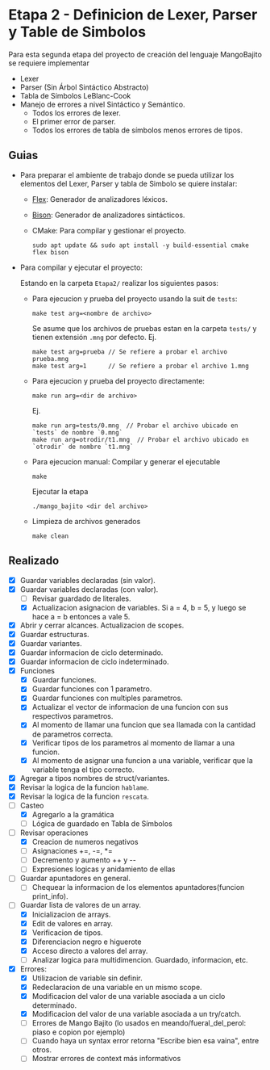 # Etapa 2 - Definicion de Lexer, Parser y Table de Simbolos

Para esta segunda etapa del proyecto de creación del lenguaje MangoBajito se requiere implementar

- Lexer
- Parser (Sin Árbol Sintáctico Abstracto)
- Tabla de Símbolos LeBlanc-Cook
- Manejo de errores a nivel Sintáctico y Semántico.
	- Todos los errores de lexer.
	- El primer error de parser.
	- Todos los errores de tabla de símbolos menos errores de tipos.

## Guias
- Para preparar el ambiente de trabajo donde se pueda utilizar los elementos del Lexer, Parser y tabla de Simbolo se quiere instalar:
  - [Flex](https://westes.github.io/flex/manual/): Generador de analizadores léxicos.
  - [Bison](https://www.gnu.org/software/bison/manual/): Generador de analizadores sintácticos.
  - CMake: Para compilar y gestionar el proyecto.

	```
	sudo apt update && sudo apt install -y build-essential cmake flex bison
	```

- Para compilar y ejecutar el proyecto:
  
  Estando en la carpeta `Etapa2/` realizar los siguientes pasos:
  - Para ejecucion y prueba del proyecto usando la suit de `tests`:
	```
	make test arg=<nombre de archivo>
	```
	Se asume que los archivos de pruebas estan en la carpeta `tests/` y tienen extensión `.mng` por defecto.
	Ej.
	```
	make test arg=prueba // Se refiere a probar el archivo prueba.mng
	make test arg=1      // Se refiere a probar el archivo 1.mng
	```
  - Para ejecucion y prueba del proyecto directamente:
	```
	make run arg=<dir de archivo>
	```
	Ej.
	```
	make run arg=tests/0.mng  // Probar el archivo ubicado en `tests` de nombre `0.mng`
	make run arg=otrodir/t1.mng  // Probar el archivo ubicado en `otrodir` de nombre `t1.mng`
	```
  - Para ejecucion manual:
	Compilar y generar el ejecutable
	```
	make
	```
	Ejecutar la etapa
	```
	./mango_bajito <dir del archivo>
	```
  - Limpieza de archivos generados
	```
	make clean
	```

## Realizado
- [x] Guardar variables declaradas (sin valor).
- [x] Guardar variables declaradas (con valor).
  - [ ] Revisar guardado de literales.
  - [x] Actualizacion asignacion de variables. Si a = 4, b = 5, y luego se hace a = b entonces a vale 5.
- [x] Abrir y cerrar alcances. Actualizacion de scopes.
- [x] Guardar estructuras.
- [x] Guardar variantes.
- [x] Guardar informacion de ciclo determinado.
- [x] Guardar informacion de ciclo indeterminado.
- [x] Funciones
  - [x] Guardar funciones.
  - [x] Guardar funciones con 1 parametro.
  - [x] Guardar funciones con multiples parametros.
  - [x] Actualizar el vector de informacion de una funcion con sus respectivos parametros.
  - [x] Al momento de llamar una funcion que sea llamada con la cantidad de parametros correcta.
  - [x] Verificar tipos de los parametros al momento de llamar a una funcion.
  - [x] Al momento de asignar una funcion a una variable, verificar que la variable tenga el tipo correcto.
- [x] Agregar a tipos nombres de struct/variantes.
- [x] Revisar la logica de la funcion `hablame`.
- [x] Revisar la logica de la funcion `rescata`.
- [ ] Casteo
  - [x] Agregarlo a la gramática
  - [ ] Lógica de guardado en Tabla de Símbolos
- [ ] Revisar operaciones
	- [x] Creacion de numeros negativos
	- [ ] Asignaciones +=, -=, *=
	- [ ] Decremento y aumento ++ y --
	- [ ] Expresiones logicas y anidamiento de ellas
- [ ] Guardar apuntadores en general.
	- [ ] Chequear la informacion de los elementos apuntadores(funcion print_info).
- [ ] Guardar lista de valores de un array.
	- [x] Inicializacion de arrays.
	- [x] Edit de valores en array.
	- [x] Verificacion de tipos.
	- [x] Diferenciacion negro e higuerote 
	- [x] Acceso directo a valores del array.
    - [ ] Analizar logica para multidimencion. Guardado, informacion, etc.
- [x] Errores:
	- [x] Utilizacion de variable sin definir.
	- [x] Redeclaracion de una variable en un mismo scope.
	- [x] Modificacion del valor de una variable asociada a un ciclo determinado.
	- [x] Modificacion del valor de una variable asociada a un try/catch.
	- [ ] Errores de Mango Bajito (lo usados en meando/fueral_del_perol: piaso e copion por ejemplo)
	- [ ] Cuando haya un syntax error retorna "Escribe bien esa vaina", entre otros.
	- [ ] Mostrar errores de context más informativos